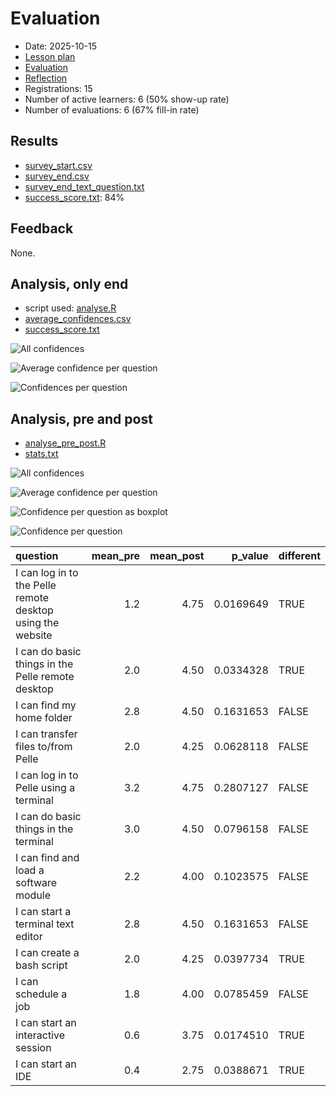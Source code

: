 # Evaluation

- Date: 2025-10-15
- [Lesson plan](../../lesson_plans/20251015/README.md)
- [Evaluation](../../evaluations/20251015/README.md)
- [Reflection](../../reflections/20251015/README.md)
- Registrations: 15
- Number of active learners: 6 (50% show-up rate)
- Number of evaluations: 6 (67% fill-in rate)

## Results

- [survey_start.csv](survey_start.csv)
- [survey_end.csv](survey_end.csv)
- [survey_end_text_question.txt](survey_end_text_question.txt)
- [success_score.txt](success_score.txt): 84%

## Feedback

None.

## Analysis, only end

- script used: [analyse.R](analyse.R)
- [average_confidences.csv](average_confidences.csv)
- [success_score.txt](success_score.txt)

![All confidences](all_confidences.png)

![Average confidence per question](average_confidences_per_question.png)

![Confidences per question](confidences_per_question.png)

## Analysis, pre and post

- [analyse_pre_post.R](analyse_pre_post.R)
- [stats.txt](stats.txt)

![All confidences](all_confidences_pre_post.png)

![Average confidence per question](average_confidences_per_question_pre_post.png)

![Confidence per question as boxplot](confidences_per_question_boxplot_pre_post.png)

![Confidence per question](confidences_per_question_pre_post.png)

<!-- markdownlint-disable MD013 --><!-- Tables cannot be split up over lines, hence will break 80 characters per line -->

|question                                                   | mean_pre| mean_post|   p_value|different |
|:----------------------------------------------------------|--------:|---------:|---------:|:---------|
|I can log in to the Pelle remote desktop using the website |      1.2|      4.75| 0.0169649|TRUE      |
|I can do basic things in the Pelle remote desktop          |      2.0|      4.50| 0.0334328|TRUE      |
|I can find my home folder                                  |      2.8|      4.50| 0.1631653|FALSE     |
|I can transfer files to/from Pelle                         |      2.0|      4.25| 0.0628118|FALSE     |
|I can log in to Pelle using a terminal                     |      3.2|      4.75| 0.2807127|FALSE     |
|I can do basic things in the terminal                      |      3.0|      4.50| 0.0796158|FALSE     |
|I can find and load a software module                      |      2.2|      4.00| 0.1023575|FALSE     |
|I can start a terminal text editor                         |      2.8|      4.50| 0.1631653|FALSE     |
|I can create a bash script                                 |      2.0|      4.25| 0.0397734|TRUE      |
|I can schedule a job                                       |      1.8|      4.00| 0.0785459|FALSE     |
|I can start an interactive session                         |      0.6|      3.75| 0.0174510|TRUE      |
|I can start an IDE                                         |      0.4|      2.75| 0.0388671|TRUE      |

<!-- markdownlint-enable MD013 -->
